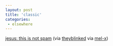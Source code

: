 ```yaml
---
layout: post
title: 'classic'
categories:
 - elsewhere
---
```


<a href="http://a799.g.akamai.net/3/799/388/be17eb5236396d/www.msnbc.com/comics/comics/bo030614.gif">jesus: this is not spam</a> (via <a href="http://www.theyblinked.com/blog/2003_06_15_theyblinked_archive.html#95678269">theyblinked</a> via <a href="http://mel-x.blogspot.com/">mel-x</a>)


